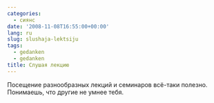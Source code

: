 ```yaml
---
categories:
  - сиянс
date: '2008-11-08T16:55:00+00:00'
lang: ru
slug: slushaja-lektsiju
tags:
  - gedanken
  - gedanken
title: Слушая лекцию
---
```




Посещение разнообразных лекций и семинаров всё-таки полезно. Понимаешь, что другие не умнее тебя.